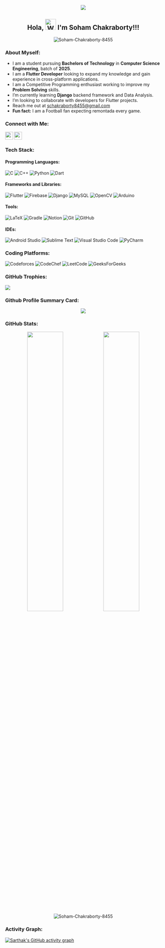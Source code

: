<p align="center"><img src="https://i0.wp.com/wanderin.dev/wp-content/uploads/2019/12/crop-0-0-1170-390-0-about-cover.png?fit=1170%2C390&ssl=1"></p>

<h2 align="center"> Hola, <img src="https://raw.githubusercontent.com/nixin72/nixin72/master/wave.gif" 
         alt="Waving hand animated gif"
         height="35"
	 width="35" /> I'm Soham Chakraborty!!!</h2>


<p align="center"> <img src="https://komarev.com/ghpvc/?username=Soham-Chakraborty-8455&label=Profile%20views&color=0e75b6&style=flat" alt="Soham-Chakraborty-8455" /> </p>

### About Myself:

- I am a student pursuing **Bachelors of Technology** in **Computer Science Engineering**, batch of **2025**.
- I am a **Flutter Developer** looking to expand my knowledge and gain experience in cross-platform applications.
- I am a Competitive Programming enthusiast working to improve my **Problem Solving** skills.
- I’m currently learning **Django** backend framework and Data Analysis.
- I’m looking to collaborate with developers for Flutter projects.
- Reach me out at schakraborty8455@gmail.com
- **Fun fact:** I am a Football fan expecting remontada every game.



### Connect with Me:
<p align="left">
<a href="https://www.linkedin.com/in/soham-chakraborty-666840221" target="blank"><img align="center" src="https://raw.githubusercontent.com/rahuldkjain/github-profile-readme-generator/master/src/images/icons/Social/linked-in-alt.svg" alt="soham-chakraborty-666840221" height="25" width="25" /></a>
<a href="https://leetcode.com/schakraborty8455" target="blank"><img align="center" src="https://raw.githubusercontent.com/rahuldkjain/github-profile-readme-generator/master/src/images/icons/Social/leet-code.svg" alt="schakraborty8455" height="25" width="25" /></a>
</p>

### Tech Stack:
#### Programming Languages:
![C](https://img.shields.io/badge/c-%2300599C.svg?style=for-the-badge&logo=c&logoColor=white) ![C++](https://img.shields.io/badge/c++-%2300599C.svg?style=for-the-badge&logo=c%2B%2B&logoColor=white) ![Python](https://img.shields.io/badge/python-3670A0?style=for-the-badge&logo=python&logoColor=ffdd54) ![Dart](https://img.shields.io/badge/dart-%230175C2.svg?style=for-the-badge&logo=dart&logoColor=white)
#### Frameworks and Libraries:
![Flutter](https://img.shields.io/badge/Flutter-%2302569B.svg?style=for-the-badge&logo=Flutter&logoColor=white) ![Firebase](https://img.shields.io/badge/firebase-%23039BE5.svg?style=for-the-badge&logo=firebase) ![Django](https://img.shields.io/badge/django-%23092E20.svg?style=for-the-badge&logo=django&logoColor=white) ![MySQL](https://img.shields.io/badge/mysql-%2300f.svg?style=for-the-badge&logo=mysql&logoColor=white) ![OpenCV](https://img.shields.io/badge/opencv-%23white.svg?style=for-the-badge&logo=opencv&logoColor=white) ![Arduino](https://img.shields.io/badge/-Arduino-00979D?style=for-the-badge&logo=Arduino&logoColor=white)
#### Tools:
![LaTeX](https://img.shields.io/badge/latex-%23008080.svg?style=for-the-badge&logo=latex&logoColor=white) ![Gradle](https://img.shields.io/badge/Gradle-02303A.svg?style=for-the-badge&logo=Gradle&logoColor=white) ![Notion](https://img.shields.io/badge/Notion-%23000000.svg?style=for-the-badge&logo=notion&logoColor=white) ![Git](https://img.shields.io/badge/git-%23F05033.svg?style=for-the-badge&logo=git&logoColor=white) ![GitHub](https://img.shields.io/badge/github-%23121011.svg?style=for-the-badge&logo=github&logoColor=white)
#### IDEs:
![Android Studio](https://img.shields.io/badge/Android%20Studio-3DDC84.svg?style=for-the-badge&logo=android-studio&logoColor=white) ![Sublime Text](https://img.shields.io/badge/sublime_text-%23575757.svg?style=for-the-badge&logo=sublime-text&logoColor=important) ![Visual Studio Code](https://img.shields.io/badge/Visual%20Studio%20Code-0078d7.svg?style=for-the-badge&logo=visual-studio-code&logoColor=white) ![PyCharm](https://img.shields.io/badge/pycharm-143?style=for-the-badge&logo=pycharm&logoColor=black&color=black&labelColor=green) 
### Coding Platforms:
![Codeforces](https://img.shields.io/badge/Codeforces-445f9d?style=for-the-badge&logo=Codeforces&logoColor=white) ![CodeChef](https://img.shields.io/badge/CodeChef-%23964B00.svg?style=for-the-badge&logo=CodeChef&logoColor=white) ![LeetCode](https://img.shields.io/badge/LeetCode-000000?style=for-the-badge&logo=LeetCode&logoColor=#d16c06) ![GeeksForGeeks](https://img.shields.io/badge/GeeksforGeeks-gray?style=for-the-badge&logo=geeksforgeeks&logoColor=35914c)

### GitHub Trophies:
![](https://github-profile-trophy.vercel.app/?username=Soham-Chakraborty-8455&theme=radical&no-frame=true&no-bg=false&margin-w=4)


### Github Profile Summary Card:
<p align="center">
  <img src="https://github-profile-summary-cards.vercel.app/api/cards/profile-details?username=Soham-Chakraborty-8455&theme=vue" />
</p>

### GitHub Stats:
<p align="center">
	<img width="48%" src="https://github-readme-stats.vercel.app/api?username=Soham-Chakraborty-8455&show_icons=true&theme=dark" />
	<img width="48%" src="https://github-readme-streak-stats.herokuapp.com/?user=Soham-Chakraborty-8455&theme=dark" />
	<img src="https://github-readme-stats.vercel.app/api/top-langs?username=Soham-Chakraborty-8455&show_icons=true&locale=en&layout=compact&theme=dark" alt="Soham-Chakraborty-8455" />
</p>

### Activity Graph:

[![Sarthak's GitHub activity graph](https://activity-graph.herokuapp.com/graph?username=Soham-Chakraborty-8455&&theme=xcode)](https://github.com/Soham-Chakraborty-8455)

